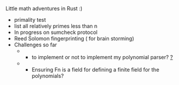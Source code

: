 Little math adventures in Rust
:)

- primality test
- list all relatively primes less than n
- In progress on sumcheck protocol
- Reed Solomon fingerprinting ( for brain storming)
- Challenges so far
  - - to implement or not to implement my polynomial parser? [?](https://github.com/philippeitis/rustnomial)
  - - Ensuring Fn is a field for defining a finite field for the polynomials?


